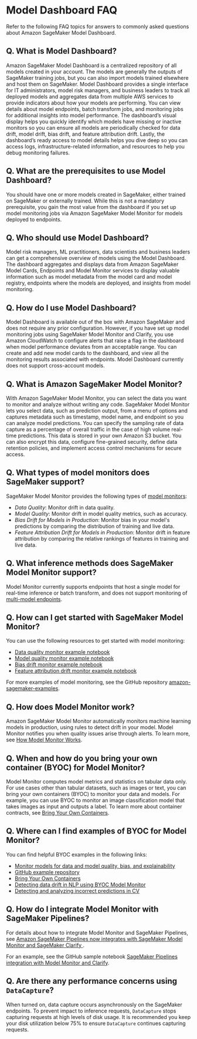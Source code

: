 # Model Dashboard FAQ<a name="model-dashboard-faqs"></a>

Refer to the following FAQ topics for answers to commonly asked questions about Amazon SageMaker Model Dashboard\.

## Q\. What is Model Dashboard?<a name="model-dashboard-faqs-whatis"></a>

Amazon SageMaker Model Dashboard is a centralized repository of all models created in your account\. The models are generally the outputs of SageMaker training jobs, but you can also import models trained elsewhere and host them on SageMaker\. Model Dashboard provides a single interface for IT administrators, model risk managers, and business leaders to track all deployed models and aggregates data from multiple AWS services to provide indicators about how your models are performing\. You can view details about model endpoints, batch transform jobs, and monitoring jobs for additional insights into model performance\. The dashboard’s visual display helps you quickly identify which models have missing or inactive monitors so you can ensure all models are periodically checked for data drift, model drift, bias drift, and feature attribution drift\. Lastly, the dashboard’s ready access to model details helps you dive deep so you can access logs, infrastructure\-related information, and resources to help you debug monitoring failures\.

## Q\. What are the prerequisites to use Model Dashboard?<a name="model-dashboard-faqs-access"></a>

You should have one or more models created in SageMaker, either trained on SageMaker or externally trained\. While this is not a mandatory prerequisite, you gain the most value from the dashboard if you set up model monitoring jobs via Amazon SageMaker Model Monitor for models deployed to endpoints\.

## Q\. Who should use Model Dashboard?<a name="model-dashboard-faqs-users"></a>

Model risk managers, ML practitioners, data scientists and business leaders can get a comprehensive overview of models using the Model Dashboard\. The dashboard aggregates and displays data from Amazon SageMaker Model Cards, Endpoints and Model Monitor services to display valuable information such as model metadata from the model card and model registry, endpoints where the models are deployed, and insights from model monitoring\.

## Q\. How do I use Model Dashboard?<a name="model-dashboard-faqs-how"></a>

Model Dashboard is available out of the box with Amazon SageMaker and does not require any prior configuration\. However, if you have set up model monitoring jobs using SageMaker Model Monitor and Clarify, you use Amazon CloudWatch to configure alerts that raise a flag in the dashboard when model performance deviates from an acceptable range\. You can create and add new model cards to the dashboard, and view all the monitoring results associated with endpoints\. Model Dashboard currently does not support cross\-account models\.

## Q\. What is Amazon SageMaker Model Monitor?<a name="model-dashboard-faqs-what"></a>

With Amazon SageMaker Model Monitor, you can select the data you want to monitor and analyze without writing any code\. SageMaker Model Monitor lets you select data, such as prediction output, from a menu of options and captures metadata such as timestamp, model name, and endpoint so you can analyze model predictions\. You can specify the sampling rate of data capture as a percentage of overall traffic in the case of high volume real\-time predictions\. This data is stored in your own Amazon S3 bucket\. You can also encrypt this data, configure fine\-grained security, define data retention policies, and implement access control mechanisms for secure access\.

## Q\. What types of model monitors does SageMaker support?<a name="model-dashboard-faqs-types"></a>

SageMaker Model Monitor provides the following types of [model monitors](https://docs.aws.amazon.com/sagemaker/latest/dg/model-monitor.html):
+ *Data Quality*: Monitor drift in data quality\.
+ *Model Quality*: Monitor drift in model quality metrics, such as accuracy\.
+ *Bias Drift for Models in Production*: Monitor bias in your model's predictions by comparing the distribution of training and live data\.
+ *Feature Attribution Drift for Models in Production*: Monitor drift in feature attribution by comparing the relative rankings of features in training and live data\.

## Q\. What inference methods does SageMaker Model Monitor support?<a name="model-dashboard-faqs-inference"></a>

Model Monitor currently supports endpoints that host a single model for real\-time inference or batch transform, and does not support monitoring of [multi\-model endpoints](https://docs.aws.amazon.com/sagemaker/latest/dg/multi-model-endpoints.html)\.

## Q\. How can I get started with SageMaker Model Monitor?<a name="model-dashboard-faqs-get-started"></a>

You can use the following resources to get started with model monitoring:
+ [Data quality monitor example notebook](https://github.com/aws/amazon-sagemaker-examples/blob/main/sagemaker_model_monitor/introduction/SageMaker-ModelMonitoring.ipynb)
+ [Model quality monitor example notebook](https://github.com/aws/amazon-sagemaker-examples/blob/main/sagemaker_model_monitor/introduction/SageMaker-ModelMonitoring.ipynb)
+ [Bias drift monitor example notebook](https://github.com/aws/amazon-sagemaker-examples/blob/main/sagemaker_model_monitor/fairness_and_explainability/SageMaker-Model-Monitor-Fairness-and-Explainability.ipynb)
+ [Feature attribution drift monitor example notebook](https://github.com/aws/amazon-sagemaker-examples/blob/main/sagemaker_model_monitor/fairness_and_explainability/SageMaker-Model-Monitor-Fairness-and-Explainability.ipynb)

For more examples of model monitoring, see the GitHub repository [amazon\-sagemaker\-examples](https://github.com/aws/amazon-sagemaker-examples/tree/main/sagemaker_model_monitor)\.

## Q\. How does Model Monitor work?<a name="model-dashboard-faqs-mm-work"></a>

Amazon SageMaker Model Monitor automatically monitors machine learning models in production, using rules to detect drift in your model\. Model Monitor notifies you when quality issues arise through alerts\. To learn more, see [How Model Monitor Works](model-monitor.md#model-monitor-how-it-works)\.

## Q\. When and how do you bring your own container \(BYOC\) for Model Monitor?<a name="model-dashboard-faqs-byoc-when-how"></a>

Model Monitor computes model metrics and statistics on tabular data only\. For use cases other than tabular datasets, such as images or text, you can bring your own containers \(BYOC\) to monitor your data and models\. For example, you can use BYOC to monitor an image classification model that takes images as input and outputs a label\. To learn more about container contracts, see [Bring Your Own Containers](model-monitor-byoc-containers.md)\.

## Q\. Where can I find examples of BYOC for Model Monitor?<a name="model-dashboard-faqs-byoc-examples"></a>

You can find helpful BYOC examples in the following links:
+ [Monitor models for data and model quality, bias, and explainability](model-monitor.md)
+ [GitHub example repository](https://github.com/aws/amazon-sagemaker-examples/tree/master/sagemaker_model_monitor)
+ [Bring Your Own Containers](model-monitor-byoc-containers.md)
+ [Detecting data drift in NLP using BYOC Model Monitor](http://aws.amazon.com/blogs/machine-learning/detect-nlp-data-drift-using-custom-amazon-sagemaker-model-monitor)
+ [ Detecting and analyzing incorrect predictions in CV ](http://aws.amazon.com/blogs/machine-learning/detecting-and-analyzing-incorrect-model-predictions-with-amazon-sagemaker-model-monitor-and-debugger)

## Q\. How do I integrate Model Monitor with SageMaker Pipelines?<a name="model-dashboard-integrate-mm-pipelines"></a>

For details about how to integrate Model Monitor and SageMaker Pipelines, see [ Amazon SageMaker Pipelines now integrates with SageMaker Model Monitor and SageMaker Clarify ](https://aws.amazon.com/about-aws/whats-new/2021/12/amazon-sagemaker-pipelines-integrates-sagemaker-model-monitor-sagemaker-clarify/)\.

For an example, see the GitHub sample notebook [SageMaker Pipelines integration with Model Monitor and Clarify](https://github.com/aws/amazon-sagemaker-examples/blob/main/sagemaker-pipelines/tabular/model-monitor-clarify-pipelines/sagemaker-pipeline-model-monitor-clarify-steps.ipynb)\.

## Q\. Are there any performance concerns using `DataCapture`?<a name="model-dashboard-datacapture"></a>

When turned on, data capture occurs asynchronously on the SageMaker endpoints\. To prevent impact to inference requests, `DataCapture` stops capturing requests at high levels of disk usage\. It is recommended you keep your disk utilization below 75% to ensure `DataCapture` continues capturing requests\.